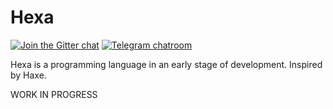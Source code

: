 # Hexa

[![Join the Gitter chat](https://badges.gitter.im/hexalang/hexalang.svg)](https://gitter.im/hexalang?utm_source=badge&utm_medium=badge&utm_campaign=pr-badge&utm_content=badge)
[![Telegram chatroom](https://img.shields.io/badge/chat-on%20telegram-blue.svg)](https://t.me/hexalang_talk)

Hexa is a programming language in an early stage of development. Inspired by Haxe.

WORK IN PROGRESS

